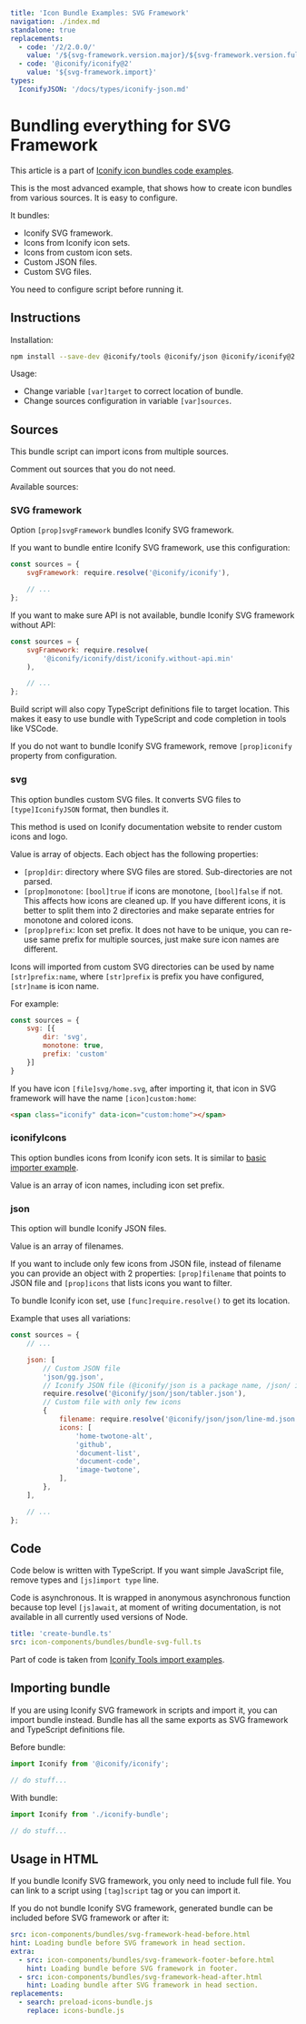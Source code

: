 ```yaml
title: 'Icon Bundle Examples: SVG Framework'
navigation: ./index.md
standalone: true
replacements:
  - code: '/2/2.0.0/'
    value: '/${svg-framework.version.major}/${svg-framework.version.full}/'
  - code: '@iconify/iconify@2'
    value: '${svg-framework.import}'
types:
  IconifyJSON: '/docs/types/iconify-json.md'
```

# Bundling everything for SVG Framework

This article is a part of [Iconify icon bundles code examples](./index.md).

This is the most advanced example, that shows how to create icon bundles from various sources. It is easy to configure.

It bundles:

- Iconify SVG framework.
- Icons from Iconify icon sets.
- Icons from custom icon sets.
- Custom JSON files.
- Custom SVG files.

You need to configure script before running it.

## Instructions

Installation:

```bash
npm install --save-dev @iconify/tools @iconify/json @iconify/iconify@2
```

Usage:

- Change variable `[var]target` to correct location of bundle.
- Change sources configuration in variable `[var]sources`.

## Sources

This bundle script can import icons from multiple sources.

Comment out sources that you do not need.

Available sources:

### SVG framework

Option `[prop]svgFramework` bundles Iconify SVG framework.

If you want to bundle entire Iconify SVG framework, use this configuration:

```js
const sources = {
	svgFramework: require.resolve('@iconify/iconify'),

	// ...
};
```

If you want to make sure API is not available, bundle Iconify SVG framework without API:

```js
const sources = {
	svgFramework: require.resolve(
		'@iconify/iconify/dist/iconify.without-api.min'
	),

	// ...
};
```

Build script will also copy TypeScript definitions file to target location. This makes it easy to use bundle with TypeScript and code completion in tools like VSCode.

If you do not want to bundle Iconify SVG framework, remove `[prop]iconify` property from configuration.

### svg

This option bundles custom SVG files. It converts SVG files to `[type]IconifyJSON` format, then bundles it.

This method is used on Iconify documentation website to render custom icons and logo.

Value is array of objects. Each object has the following properties:

- `[prop]dir`: directory where SVG files are stored. Sub-directories are not parsed.
- `[prop]monotone`: `[bool]true` if icons are monotone, `[bool]false` if not. This affects how icons are cleaned up. If you have different icons, it is better to split them into 2 directories and make separate entries for monotone and colored icons.
- `[prop]prefix`: Icon set prefix. It does not have to be unique, you can re-use same prefix for multiple sources, just make sure icon names are different.

Icons will imported from custom SVG directories can be used by name `[str]prefix:name`, where `[str]prefix` is prefix you have configured, `[str]name` is icon name.

For example:

```js
const sources = {
    svg: [{
        dir: 'svg',
        monotone: true,
        prefix: 'custom'
    }]
}
```

If you have icon `[file]svg/home.svg`, after importing it, that icon in SVG framework will have the name `[icon]custom:home`:

```html
<span class="iconify" data-icon="custom:home"></span>
```

### iconifyIcons

This option bundles icons from Iconify icon sets. It is similar to [basic importer example](./svg-framework-simple.md).

Value is an array of icon names, including icon set prefix.

### json

This option will bundle Iconify JSON files.

Value is an array of filenames.

If you want to include only few icons from JSON file, instead of filename you can provide an object with 2 properties: `[prop]filename` that points to JSON file and `[prop]icons` that lists icons you want to filter.

To bundle Iconify icon set, use `[func]require.resolve()` to get its location.

Example that uses all variations:

```js
const sources = {
	// ...

	json: [
		// Custom JSON file
		'json/gg.json',
		// Iconify JSON file (@iconify/json is a package name, /json/ is directory where files are, then filename)
		require.resolve('@iconify/json/json/tabler.json'),
		// Custom file with only few icons
		{
			filename: require.resolve('@iconify/json/json/line-md.json'),
			icons: [
				'home-twotone-alt',
				'github',
				'document-list',
				'document-code',
				'image-twotone',
			],
		},
	],

	// ...
};
```

## Code

Code below is written with TypeScript. If you want simple JavaScript file, remove types and `[js]import type` line.

Code is asynchronous. It is wrapped in anonymous asynchronous function because top level `[js]await`, at moment of writing documentation, is not available in all currently used versions of Node.

```yaml
title: 'create-bundle.ts'
src: icon-components/bundles/bundle-svg-full.ts
```

Part of code is taken from [Iconify Tools import examples](/docs/libraries/tools/examples/import-mdi.md).

## Importing bundle

If you are using Iconify SVG framework in scripts and import it, you can import bundle instead. Bundle has all the same exports as SVG framework and TypeScript definitions file.

Before bundle:

```js
import Iconify from '@iconify/iconify';

// do stuff...
```

With bundle:

```js
import Iconify from './iconify-bundle';

// do stuff...
```

## Usage in HTML

If you bundle Iconify SVG framework, you only need to include full file. You can link to a script using `[tag]script` tag or you can import it.

If you do not bundle Iconify SVG framework, generated bundle can be included before SVG framework or after it:

```yaml
src: icon-components/bundles/svg-framework-head-before.html
hint: Loading bundle before SVG framework in head section.
extra:
  - src: icon-components/bundles/svg-framework-footer-before.html
    hint: Loading bundle before SVG framework in footer.
  - src: icon-components/bundles/svg-framework-head-after.html
    hint: Loading bundle after SVG framework in head section.
replacements:
  - search: preload-icons-bundle.js
    replace: icons-bundle.js
```
